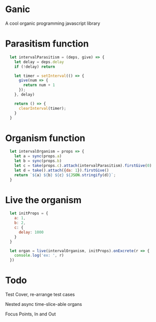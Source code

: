 # Ganic
A cool organic programming javascript library

# Parasitism function
```javascript
  let intervalParasitism = (deps, give) => {
    let delay = deps.delay
    if (!delay) return

    let timer = setInterval(() => {
      give(num => {
        return num + 1
      });
    }, delay)

    return () => {
      clearInterval(timer);
    }
  }
```

# Organism function
```javascript
  let intervalOrganism = props => {
    let a = sync(props.a)
    let b = sync(props.b)
    let c = take(props.c).attach(intervalParasitism).firstGive(0)
    let d = take().attach({da: 1}).firstGive()
    return `${a} ${b} ${c} ${JSON.stringify(d)}`;
  }
```

# Live the organism
```javascript
  let initProps = {
    a: 1,
    b: 2,
    c: {
      delay: 1000
    }
  }

  let organ = live(intervalOrganism, initProps).onExcrete(r => {
    console.log('ex: ', r)
  })
```

# Todo

Test Cover, re-arrange test cases

Nested async time-slice-able organs

Focus Points, In and Out




